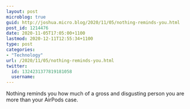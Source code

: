```yaml
---
layout: post
microblog: true
guid: http://joshua.micro.blog/2020/11/05/nothing-reminds-you.html
post_id: 1214476
date: 2020-11-05T17:05:00+1100
lastmod: 2020-12-11T12:55:34+1100
type: post
categories:
- "Technology"
url: /2020/11/05/nothing-reminds-you.html
twitter:
  id: 1324231377819181058
  username: 
---
```

Nothing reminds you how much of a gross and disgusting person you are more than your AirPods case.
